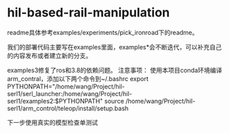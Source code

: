 # hil-based-rail-manipulation
readme具体参考examples/experiments/pick_ironroad下的readme。

我们的部署代码主要写在examples里面，examples*会不断迭代，可以补充自己的内容发布或者建立新的分支。

examples3修复了ros和3.8的依赖问题。
注意事项：
使用本项目conda环境编译arm_contral，添加以下两个命令到~/.bashrc
export PYTHONPATH="/home/wang/Project/hil-serl1/serl_launcher:/home/wang/Project/hil-serl1/examples2:$PYTHONPATH"
source /home/wang/Project/hil-serl1/arm_control/teleop/install/setup.bash

下一步使用真实的模型检查单测试
